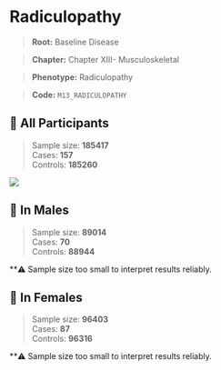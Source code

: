 # Radiculopathy

> **Root:** Baseline Disease  

> **Chapter:** Chapter XIII- Musculoskeletal  

> **Phenotype:** Radiculopathy  

> **Code:** `M13_RADICULOPATHY`

## 🧪 All Participants  
> Sample size: **185417**  
> Cases: **157**  
> Controls: **185260**
<img src="/Disease/Figures/ALL/Baseline/M13_RADICULOPATHY.png"/>
<CsvTable src="/Disease_Data/ALL/Baseline/LG_M13_RADICULOPATHY.csv" label="🔍 View full results" />

## 👨 In Males  
> Sample size: **89014**  
> Cases: **70**  
> Controls: **88944**

**⚠️ Sample size too small to interpret results reliably.

## 👩 In Females  
> Sample size: **96403**  
> Cases: **87**  
> Controls: **96316**

**⚠️ Sample size too small to interpret results reliably.
